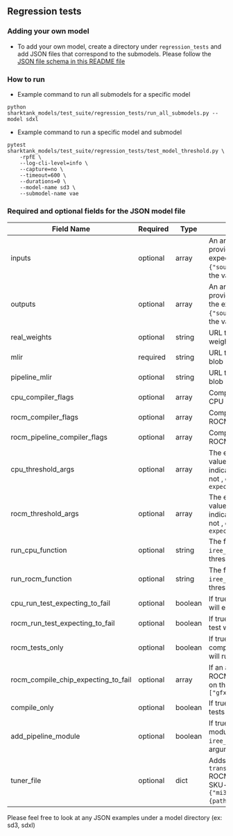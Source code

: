 ## Regression tests

### Adding your own model

- To add your own model, create a directory under `regression_tests` and add JSON files that correspond to the submodels. Please follow the [JSON file schema in this README file](#required-and-optional-fields-for-the-json-model-file)

### How to run

- Example command to run all submodels for a specific model

```
python sharktank_models/test_suite/regression_tests/run_all_submodels.py --model sdxl
```

- Example command to run a specific model and submodel

```
pytest sharktank_models/test_suite/regression_tests/test_model_threshold.py \
    -rpfE \
    --log-cli-level=info \
    --capture=no \
    --timeout=600 \
    --durations=0 \
    --model-name sd3 \
    --submodel-name vae
```

### Required and optional fields for the JSON model file

| Field Name                          | Required | Type    | Description                                                                                                                                      |
| ----------------------------------- | -------- | ------- | ------------------------------------------------------------------------------------------------------------------------------------------------ |
| inputs                              | optional | array   | An array of objects that provides the input blob and the expected input value (ex: `{"source" :"", "value": ""}`, the value field is optional)   |
| outputs                             | optional | array   | An array of objects that provides the output blob and the expected output value (ex: `{"source" :"", "value": ""}`, the value field is optional) |
| real_weights                        | optional | string  | URL that provides the real weights blob                                                                                                          |
| mlir                                | required | string  | URL that provides the MLIR blob                                                                                                                  |
| pipeline_mlir                       | optional | string  | URL that provides the MLIR blob                                                                                                                  |
| cpu_compiler_flags                  | optional | array   | Compiler flag options for the CPU iree compilation                                                                                               |
| rocm_compiler_flags                 | optional | array   | Compiler flag options for the ROCM iree compilation                                                                                              |
| rocm_pipeline_compiler_flags        | optional | array   | Compiler flag options for the ROCM pipeline iree compilation                                                                                     |
| cpu_threshold_args                  | optional | array   | The expected threshold CPU value for `iree_run_module` to indicate if the test passed or not , ex: `["--expected_f16_threshold=1.0f"]`           |
| rocm_threshold_args                 | optional | array   | The expected threshold ROCM value for `iree_run_module` to indicate if the test passed or not , ex: `["--expected_f16_threshold=1.0f"]`          |
| run_cpu_function                    | optional | string  | The function that the `iree_run_module` in the CPU threshold tests                                                                               |
| run_rocm_function                   | optional | string  | The function that the `iree_run_module` in the ROCM threshold tests                                                                              |
| cpu_run_test_expecting_to_fail      | optional | boolean | If true, the CPU threshold test will expect to fail                                                                                              |
| rocm_run_test_expecting_to_fail     | optional | boolean | If true, the ROCM threshold test will expect to fail                                                                                             |
| rocm_tests_only                     | optional | boolean | If true, only the ROCM compilation and threshold test will run                                                                                   |
| rocm_compile_chip_expecting_to_fail | optional | array   | If an array is passed in, the ROCM compilation tests will fail on the specified chip, ex: `["gfx90a"]`                                           |
| compile_only                        | optional | boolean | If true, only the compilation tests will run                                                                                                     |
| add_pipeline_module                 | optional | boolean | If true, the <b>pipeline mlir</b> module will be added to the `iree_run_module` as an argument                                                   |
| tuner_file                          | optional | dict    | Adds a `iree-codegen-transform-dialect-library `ROCM compiler flag for a SKU-specific tuner file (ex: `{"mi308": "{path_to_tuner_file}"}`)         |

Please feel free to look at any JSON examples under a model directory (ex: sd3, sdxl)
